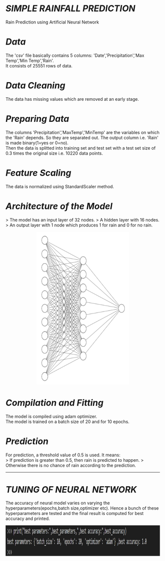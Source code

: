 <i>

# SIMPLE RAINFALL PREDICTION 

</i>
Rain Prediction using Artificial Neural Network
<i>

# Data

</i>
The 'csv' file basically contains 5 columns: 'Date','Precipitation','Max Temp','Min Temp','Rain'.<br>
It consists of 25551 rows of data.
<i>

# Data Cleaning

</i>
The data has missing values which are removed at an early stage. 
<i>

# Preparing Data 

</i>
The columns 'Precipitation','MaxTemp','MinTemp' are the variables on which the 'Rain' depends. So they are separated out. The output column i.e. 'Rain' is made binary(1=yes or 0=no).<br>
Then the data is splitted into training set and test set with a test set size of 0.3 times the original size i.e. 10220 data points.
<i>

# Feature Scaling 

</i>
The data is normalized using StandardScaler method.
<i>

# Architecture of the Model

</i>
> The model has an input layer of 32 nodes.
> A hidden layer with 16 nodes.
> An output layer with 1 node which produces 1 for rain and 0 for no rain.

<p align="center">
    <img src="NN.PNG" width="300" height="500">
</p>
<i>

# Compilation and Fitting 

</i>
The model is compiled using adam optimizer.<br>
The model is trained on a batch size of 20 and for 10 epochs.

<i>

# Prediction

</i>
For prediction, a threshold value of 0.5 is used. It means:<br>
> If prediction is greater than 0.5, then rain is predicted to happen.
> Otherwise there is no chance of rain according to the prediction.

<hr>
<i>

# TUNING OF NEURAL NETWORK

</i>
The accuracy of neural model varies on varying the hyperparameters(epochs,batch size,optimizer etc). Hence a bunch of these hyperparameters are tested and the final result is computed for best accuracy and printed.
<p align="center">
    <img src="Capture.PNG" width="900" height="100">
</p>